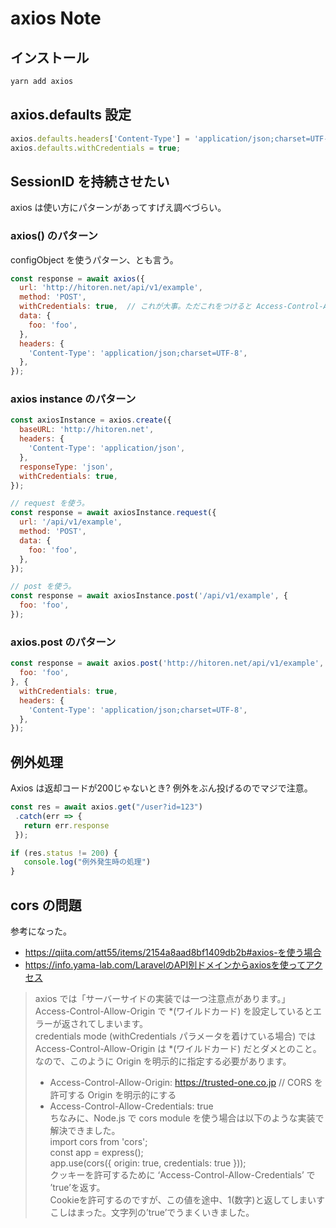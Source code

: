 axios Note
===

## インストール

```bash
yarn add axios
```

## axios.defaults 設定

```javascript
axios.defaults.headers['Content-Type'] = 'application/json;charset=UTF-8';
axios.defaults.withCredentials = true;
```

## SessionID を持続させたい

axios は使い方にパターンがあってすげえ調べづらい。

### axios() のパターン

configObject を使うパターン、とも言う。

```javascript
const response = await axios({
  url: 'http://hitoren.net/api/v1/example',
  method: 'POST',
  withCredentials: true,  // これが大事。ただこれをつけると Access-Control-Allow-Credentials ヘッダ絡みの cors エラーが起こることも。(true がかえらないとダメ)
  data: {
    foo: 'foo',
  },
  headers: {
    'Content-Type': 'application/json;charset=UTF-8',
  },
});
```

### axios instance のパターン

```javascript
const axiosInstance = axios.create({
  baseURL: 'http://hitoren.net',
  headers: {
    'Content-Type': 'application/json',
  },
  responseType: 'json',
  withCredentials: true,
});

// request を使う。
const response = await axiosInstance.request({
  url: '/api/v1/example',
  method: 'POST',
  data: {
    foo: 'foo',
  },
});

// post を使う。
const response = await axiosInstance.post('/api/v1/example', {
  foo: 'foo',
});
```

### axios.post のパターン

```javascript
const response = await axios.post('http://hitoren.net/api/v1/example', {
  foo: 'foo',
}, {
  withCredentials: true,
  headers: {
    'Content-Type': 'application/json;charset=UTF-8',
  },
});
```

## 例外処理

Axios は返却コードが200じゃないとき? 例外をぶん投げるのでマジで注意。

```JavaScript
const res = await axios.get("/user?id=123")
 .catch(err => {
   return err.response
 });

if (res.status != 200) {
   console.log("例外発生時の処理")
}
```

## cors の問題

参考になった。

- https://qiita.com/att55/items/2154a8aad8bf1409db2b#axios-を使う場合
- https://info.yama-lab.com/LaravelのAPI別ドメインからaxiosを使ってアクセス

> axios では「サーバーサイドの実装では一つ注意点があります。」  
> Access-Control-Allow-Origin で \*(ワイルドカード) を設定しているとエラーが返されてしまいます。  
> credentials mode (withCredentials パラメータを着けている場合) では Access-Control-Allow-Origin は \*(ワイルドカード) だとダメとのこと。  
> なので、このように Origin を明示的に指定する必要があります。  
> - Access-Control-Allow-Origin: https://trusted-one.co.jp // CORS を許可する Origin を明示的にする  
> - Access-Control-Allow-Credentials: true  
> ちなみに、Node.js で cors module を使う場合は以下のような実装で解決できました。  
> import cors from 'cors';  
> const app = express();  
> app.use(cors({ origin: true, credentials: true }));  
> クッキーを許可するために ‘Access-Control-Allow-Credentials’ で ’true’を返す。  
> Cookieを許可するのですが、この値を途中、1(数字)と返してしまいすこしはまった。文字列の’true’でうまくいきました。
